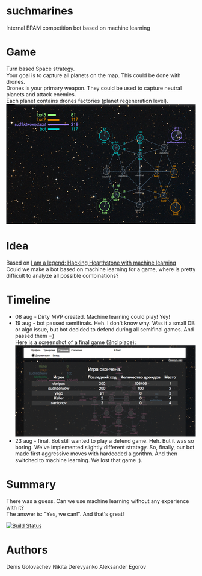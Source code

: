 suchmarines
===========

Internal EPAM competition bot based on machine learning

# Game
Turn based Space strategy.  
Your goal is to capture all planets on the map. This could be done with drones.   
Drones is your primary weapon. They could be used to capture neutral planets and attack enemies.  
Each planet contains drones factories (planet regeneration level).  
![Screenshot](https://raw.githubusercontent.com/WonderBeat/suchmarines/master/game-screenshot.png)

# Idea
Based on [I am a legend: Hacking Hearthstone with machine learning](https://www.defcon.org/html/defcon-22/dc-22-speakers.html)  
Could we make a bot based on machine learning for a game, where is pretty difficult to analyze all
possible combinations?

# Timeline

* 08 aug - Dirty MVP created. Machine learning could play! Yey!
* 19 aug - bot passed semifinals. 
Heh. I don't know why. Was it a small DB or algo issue, but bot decided to defend during all semifinal games. And passed them =)  
Here is a screenshot of a final game (2nd place):  
![much screenshot](https://raw.githubusercontent.com/WonderBeat/suchmarines/master/semifinal-screenshot.png)
* 23 aug - final. Bot still wanted to play a defend game. Heh. But it was so boring. We've implemented slightly different
strategy. So, finally, our bot made first aggressive moves with hardcoded algorithm. And then switched to machine 
learning. We lost that game ;).

# Summary
There was a guess. Can we use machine learning without any experience with it?  
The answer is: "Yes, we can!". And that's great! 

[![Build Status](https://travis-ci.org/WonderBeat/suchmarines.svg?branch=master)](https://travis-ci.org/WonderBeat/suchmarines)

# Authors
Denis Golovachev
Nikita Derevyanko
Aleksander Egorov
